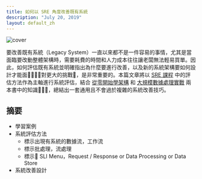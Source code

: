 ```yaml
---
title: 如何以 SRE 角度改善既有系統
description: "July 20, 2019"
layout: default_zh
---
```


![cover](Integrating-EKS-with-API-Gateway-and-Performance-Tuning/cover.png)

要改善既有系統（Legacy System）一直以來都不是一件容易的事情，尤其是當面臨要改動整體架構時，需要耗費的時間和人力成本往往讓老闆無法輕易買單。因此，如何評估既有系統並明確指出為什麼要進行改善，以及新的系統架構要如何設計才能面對更大的挑戰，是非常重要的。本篇文章將以 [SRE 課程](https://www.coursera.org/learn/site-reliability-engineering-slos/) 中的評估方法作為主軸進行系統評估，結合 [從零開始學架構](https://www.tenlong.com.tw/products/9787121347917) 和 [大規模數據處理實戰](https://time.geekbang.org/column/intro/167) 兩本書中的知識，總結出一套通用且不會過於複雜的系統改善技巧。

## 摘要

* 學習案例
* 系統評估方法
    - 標示出現有系統的數據流，工作流
    - 標示批處理，流處理
    - 標示 SLI Menu，Request / Response or Data Processing or Data Store
* 系統改善設計

